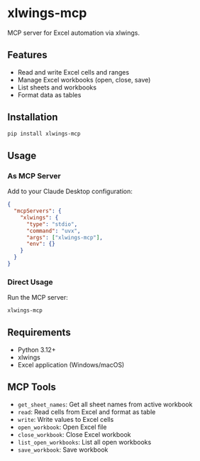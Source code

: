 # xlwings-mcp

MCP server for Excel automation via xlwings.

## Features

- Read and write Excel cells and ranges
- Manage Excel workbooks (open, close, save)
- List sheets and workbooks
- Format data as tables

## Installation

```bash
pip install xlwings-mcp
```

## Usage

### As MCP Server

Add to your Claude Desktop configuration:

```json
{
  "mcpServers": {
    "xlwings": {
      "type": "stdio",
      "command": "uvx",
      "args": ["xlwings-mcp"],
      "env": {}
    }
  }
}
```

### Direct Usage

Run the MCP server:

```bash
xlwings-mcp
```

## Requirements

- Python 3.12+
- xlwings
- Excel application (Windows/macOS)

## MCP Tools

- `get_sheet_names`: Get all sheet names from active workbook
- `read`: Read cells from Excel and format as table
- `write`: Write values to Excel cells
- `open_workbook`: Open Excel file
- `close_workbook`: Close Excel workbook
- `list_open_workbooks`: List all open workbooks
- `save_workbook`: Save workbook
